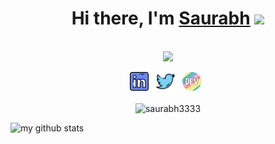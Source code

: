 <div align="center">
   <h1>Hi there, I'm <a href=http://saurabh3333.github.io/">Saurabh</a> <img src="https://media.giphy.com/media/hvRJCLFzcasrR4ia7z/giphy.gif" width="25px"> </h1>
   <br><img src="https://pronoun.cyou/x/y?subject=He&object=Him&height=20"> 
</div>


<p align='center'>
   <a href="https://www.linkedin.com/in/saurabh-shubham/"><img height="30" src="https://raw.githubusercontent.com/saurabh3333/saurabh3333/master/linkedin.png?raw=true"></a>&nbsp;&nbsp;
<a href="https://twitter.com/8bithemant"><img height="30" src="https://raw.githubusercontent.com/saurabh3333/saurabh3333/master/twitter.png?raw=true"></a>&nbsp;&nbsp;
<a href="https://dev.to/hemant"><img height="30" src="https://raw.githubusercontent.com/saurabh3333/saurabh3333/master/devto.png?raw=true"></a>&nbsp;&nbsp;
<br><br><img src="https://komarev.com/ghpvc/?username=saurabh3333&color=green" alt="saurabh3333" /> 
 </p>

<!-- My GitHub stats with buefy theme ❤️ -->
<p align="left">
<img src="https://github-readme-stats.vercel.app/api?username=saurabh3333&show_icons=true&theme=buefy&include_all_commits=true&count_private=true" alt="my github stats" width="420"/>
</p>

<!--
**Saurabh3333/saurabh3333** is a ✨ _special_ ✨ repository because its `README.md` (this file) appears on your GitHub profile.

Here are some ideas to get you started:

- 🔭 I’m currently working on ...
- 🌱 I’m currently learning ...
- 👯 I’m looking to collaborate on ...
- 🤔 I’m looking for help with ...
- 💬 Ask me about ...
- 📫 How to reach me: ...
- 😄 Pronouns: ...
- ⚡ Fun fact: ...
-->
